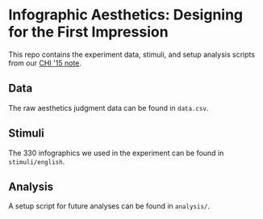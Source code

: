 Infographic Aesthetics: Designing for the First Impression
===

This repo contains the experiment data, stimuli, and setup analysis scripts from our [CHI '15 note](http://valt.cs.tufts.edu/pdf/harrison2015infographic.pdf).

Data
---

The raw aesthetics judgment data can be found in `data.csv`.

Stimuli
---

The 330 infographics we used in the experiment can be found in `stimuli/english`.

Analysis
---

A setup script for future analyses can be found in `analysis/`.
